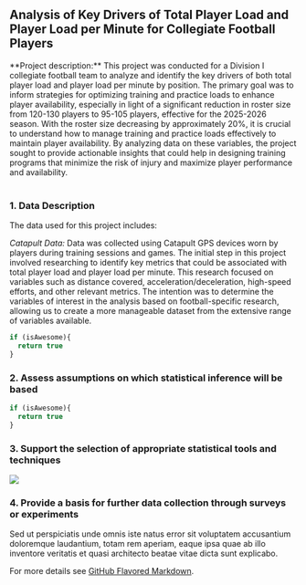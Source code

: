 ## Analysis of Key Drivers of Total Player Load and Player Load per Minute for Collegiate Football Players

<div class="justify-text">
**Project description:** This project was conducted for a Division I collegiate football team to analyze and identify the key drivers of both total player load and player load per minute by position. The primary goal was to inform strategies for optimizing training and practice loads to enhance player availability, especially in light of a significant reduction in roster size from 120-130 players to 95-105 players, effective for the 2025-2026 season. With the roster size decreasing by approximately 20%, it is crucial to understand how to manage training and practice loads effectively to maintain player availability. By analyzing data on these variables, the project sought to provide actionable insights that could help in designing training programs that minimize the risk of injury and maximize player performance and availability.
</div>
<br>

### 1. Data Description

The data used for this project includes:

*Catapult Data:* Data was collected using Catapult GPS devices worn by players during training sessions and games. The initial step in this project involved researching to identify key metrics that could be associated with total player load and player load per minute. This research focused on variables such as distance covered, acceleration/deceleration, high-speed efforts, and other relevant metrics. The intention was to determine the variables of interest in the analysis based on football-specific research, allowing us to create a more manageable dataset from the extensive range of variables available.

```javascript
if (isAwesome){
  return true
}
```

### 2. Assess assumptions on which statistical inference will be based

```javascript
if (isAwesome){
  return true
}
```

### 3. Support the selection of appropriate statistical tools and techniques

<img src="images/dummy_thumbnail.jpg?raw=true"/>

### 4. Provide a basis for further data collection through surveys or experiments

Sed ut perspiciatis unde omnis iste natus error sit voluptatem accusantium doloremque laudantium, totam rem aperiam, eaque ipsa quae ab illo inventore veritatis et quasi architecto beatae vitae dicta sunt explicabo. 

For more details see [GitHub Flavored Markdown](https://guides.github.com/features/mastering-markdown/).
